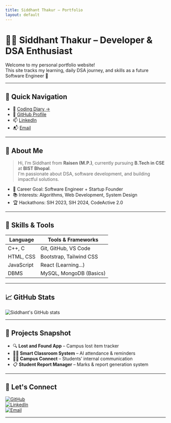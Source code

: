 ```yaml
---
title: Siddhant Thakur – Portfolio
layout: default
---
```


# 👨‍💻 Siddhant Thakur – Developer & DSA Enthusiast

Welcome to my personal portfolio website!  
This site tracks my learning, daily DSA journey, and skills as a future Software Engineer 🚀

---

## 📌 Quick Navigation

- 📘 [Coding Diary →](./coding.md)
- 🧠 [GitHub Profile](https://github.com/Siddhantthakur132)
- 📫 [LinkedIn](https://www.linkedin.com/in/siddhantthakur132/)
- 📬 [Email](mailto:siddhantthakur132@gmail.com)

---

## 🧠 About Me

> Hi, I’m Siddhant from **Raisen (M.P.)**, currently pursuing **B.Tech in CSE** at **BIST Bhopal**.  
> I'm passionate about DSA, software development, and building impactful solutions.

- 🎯 Career Goal: Software Engineer + Startup Founder  
- 📚 Interests: Algorithms, Web Development, System Design  
- 🏆 Hackathons: SIH 2023, SIH 2024, CodeActive 2.0  

---

## 🧰 Skills & Tools

| Language     | Tools & Frameworks          |
|--------------|-----------------------------|
| C++, C       | Git, GitHub, VS Code        |
| HTML, CSS    | Bootstrap, Tailwind CSS     |
| JavaScript   | React (Learning...)         |
| DBMS         | MySQL, MongoDB (Basics)     |

---

## 📈 GitHub Stats

![Siddhant's GitHub stats](https://github-readme-stats.vercel.app/api?username=Siddhantthakur132&show_icons=true&theme=tokyonight)

---

## 💼 Projects Snapshot

- 🔍 **Lost and Found App** – Campus lost item tracker  
- 👨‍🏫 **Smart Classroom System** – AI attendance & reminders  
- 🧑‍🎓 **Campus Connect** – Students’ internal communication  
- 📋 **Student Report Manager** – Marks & report generation system  

---

## 🔗 Let's Connect

[![GitHub](https://img.shields.io/badge/GitHub-black?style=for-the-badge&logo=github)](https://github.com/Siddhantthakur132)  
[![LinkedIn](https://img.shields.io/badge/LinkedIn-blue?style=for-the-badge&logo=linkedin)](https://www.linkedin.com/in/siddhantthakur132/)  
[![Email](https://img.shields.io/badge/Gmail-red?style=for-the-badge&logo=gmail)](mailto:siddhantthakur132@gmail.com)

---
